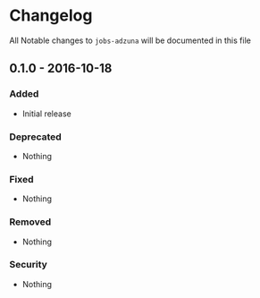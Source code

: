 # Changelog
All Notable changes to `jobs-adzuna` will be documented in this file

## 0.1.0 - 2016-10-18

### Added
- Initial release

### Deprecated
- Nothing

### Fixed
- Nothing

### Removed
- Nothing

### Security
- Nothing
